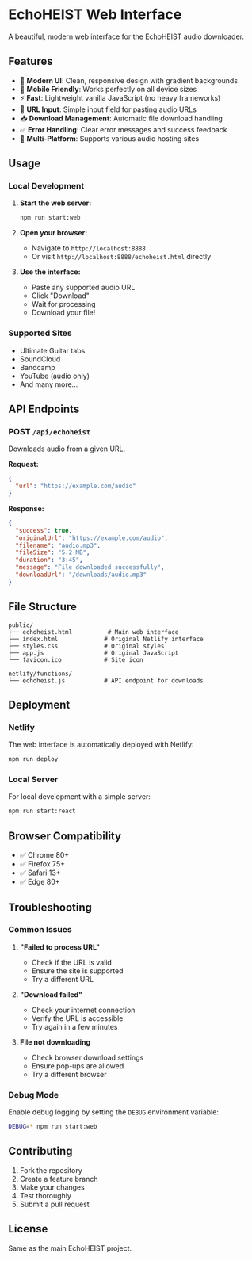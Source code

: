 # EchoHEIST Web Interface

A beautiful, modern web interface for the EchoHEIST audio downloader.

## Features

- 🎨 **Modern UI**: Clean, responsive design with gradient backgrounds
- 📱 **Mobile Friendly**: Works perfectly on all device sizes
- ⚡ **Fast**: Lightweight vanilla JavaScript (no heavy frameworks)
- 🔗 **URL Input**: Simple input field for pasting audio URLs
- 📥 **Download Management**: Automatic file download handling
- ✅ **Error Handling**: Clear error messages and success feedback
- 🎵 **Multi-Platform**: Supports various audio hosting sites

## Usage

### Local Development

1. **Start the web server:**

   ```bash
   npm run start:web
   ```

2. **Open your browser:**

   - Navigate to `http://localhost:8888`
   - Or visit `http://localhost:8888/echoheist.html` directly

3. **Use the interface:**
   - Paste any supported audio URL
   - Click "Download"
   - Wait for processing
   - Download your file!

### Supported Sites

- Ultimate Guitar tabs
- SoundCloud
- Bandcamp
- YouTube (audio only)
- And many more...

## API Endpoints

### POST `/api/echoheist`

Downloads audio from a given URL.

**Request:**

```json
{
  "url": "https://example.com/audio"
}
```

**Response:**

```json
{
  "success": true,
  "originalUrl": "https://example.com/audio",
  "filename": "audio.mp3",
  "fileSize": "5.2 MB",
  "duration": "3:45",
  "message": "File downloaded successfully",
  "downloadUrl": "/downloads/audio.mp3"
}
```

## File Structure

```
public/
├── echoheist.html          # Main web interface
├── index.html             # Original Netlify interface
├── styles.css             # Original styles
├── app.js                 # Original JavaScript
└── favicon.ico            # Site icon

netlify/functions/
└── echoheist.js           # API endpoint for downloads
```

## Deployment

### Netlify

The web interface is automatically deployed with Netlify:

```bash
npm run deploy
```

### Local Server

For local development with a simple server:

```bash
npm run start:react
```

## Browser Compatibility

- ✅ Chrome 80+
- ✅ Firefox 75+
- ✅ Safari 13+
- ✅ Edge 80+

## Troubleshooting

### Common Issues

1. **"Failed to process URL"**

   - Check if the URL is valid
   - Ensure the site is supported
   - Try a different URL

2. **"Download failed"**

   - Check your internet connection
   - Verify the URL is accessible
   - Try again in a few minutes

3. **File not downloading**
   - Check browser download settings
   - Ensure pop-ups are allowed
   - Try a different browser

### Debug Mode

Enable debug logging by setting the `DEBUG` environment variable:

```bash
DEBUG=* npm run start:web
```

## Contributing

1. Fork the repository
2. Create a feature branch
3. Make your changes
4. Test thoroughly
5. Submit a pull request

## License

Same as the main EchoHEIST project.
